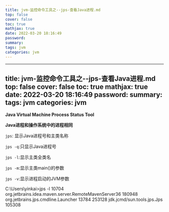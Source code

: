 ```yaml
---
title: jvm-监控命令工具之--jps-查看Java进程.md
top: false
cover: false
toc: true
mathjax: true
date: 2022-03-20 18:16:49
password:
summary:
tags: jvm
categories: jvm
---
```

---
title: jvm-监控命令工具之--jps-查看Java进程.md
top: false
cover: false
toc: true
mathjax: true
date: 2022-03-20 18:16:49
password:
summary:
tags: jvm
categories: jvm
---
**Java Virtual Machine Process Status Tool**

**Java进程和操作系统中的进程相同**


`jps`: 显示Java进程号和主类名称

`jps -q`:只显示Java进程号

`jps -l`:显示主类全类名

`jps -m`:显示主类main()的参数

`jps -v`:显示进程启动的JVM参数


C:\Users\yinkai>jps -l
10704 org.jetbrains.idea.maven.server.RemoteMavenServer36
180948 org.jetbrains.jps.cmdline.Launcher
13784
253128 jdk.jcmd/sun.tools.jps.Jps
105308
